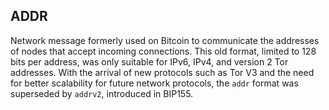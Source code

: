 ## ADDR

Network message formerly used on Bitcoin to communicate the addresses of nodes that accept incoming connections. This old format, limited to 128 bits per address, was only suitable for IPv6, IPv4, and version 2 Tor addresses. With the arrival of new protocols such as Tor V3 and the need for better scalability for future network protocols, the `addr` format was superseded by `addrv2`, introduced in BIP155.